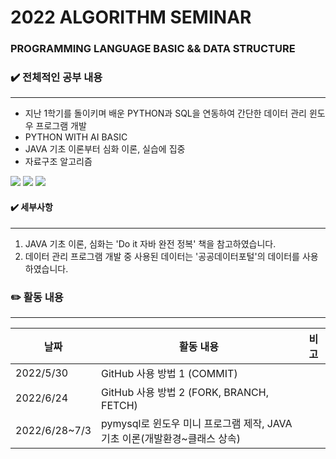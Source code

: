 # 2022 ALGORITHM SEMINAR
### PROGRAMMING LANGUAGE BASIC && DATA STRUCTURE   



### ✔️ 전체적인 공부 내용
---------------------------------------
 - 지난 1학기를 돌이키며 배운 PYTHON과 SQL을 연동하여 간단한 데이터 관리 윈도우 프로그램 개발
 - PYTHON WITH AI BASIC
 - JAVA 기초 이론부터 심화 이론, 실습에 집중
 - 자료구조 알고리즘   
 
<img src="https://img.shields.io/badge/Python-3776AB?style=for-the-badge&logo=Python&logoColor=white"> <img src="https://img.shields.io/badge/MYSQL-4479A1?style=for-the-badge&logo=MYSQL&logoColor=white"> <img src="https://img.shields.io/badge/JAVA-59227C?style=for-the-badge&logo=Java&logoColor=white">  

#### ✔️ 세부사항
-----------------------------
1. JAVA 기초 이론, 심화는 'Do it 자바 완전 정복' 책을 참고하였습니다.
2. 데이터 관리 프로그램 개발 중 사용된 데이터는 '공공데이터포털'의 데이터를 사용하였습니다.


### ✏️ 활동 내용
---------------------

**날짜** | **활동 내용** | **비고**
---| ---| ---|
2022/5/30 | GitHub 사용 방법 1 (COMMIT)
2022/6/24 | GitHub 사용 방법 2 (FORK, BRANCH, FETCH)
2022/6/28~7/3 | pymysql로 윈도우 미니 프로그램 제작, JAVA 기초 이론(개발환경~클래스 상속)



